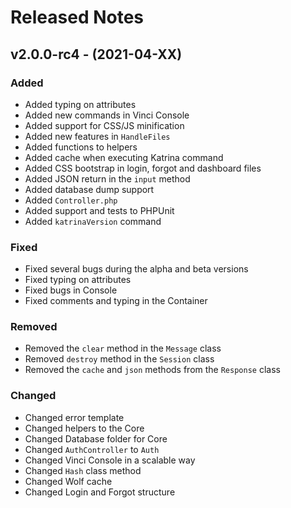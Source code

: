 # Released Notes

## v2.0.0-rc4 - (2021-04-XX)

### Added

- Added typing on attributes
- Added new commands in Vinci Console
- Added support for CSS/JS minification
- Added new features in `HandleFiles`
- Added functions to helpers
- Added cache when executing Katrina command
- Added CSS bootstrap in login, forgot and dashboard files
- Added JSON return in the `input` method
- Added database dump support 
- Added `Controller.php`
- Added support and tests to PHPUnit
- Added `katrinaVersion` command 

### Fixed

- Fixed several bugs during the alpha and beta versions
- Fixed typing on attributes
- Fixed bugs in Console
- Fixed comments and typing in the Container 

### Removed

- Removed the `clear` method in the `Message` class
- Removed `destroy` method in the `Session` class
- Removed the `cache` and `json` methods from the `Response` class

### Changed

- Changed error template
- Changed helpers to the Core
- Changed Database folder for Core
- Changed `AuthController` to `Auth`
- Changed Vinci Console in a scalable way
- Changed `Hash` class method
- Changed Wolf cache
- Changed Login and Forgot structure